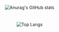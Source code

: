 <div align="center">

![Anurag's GitHub stats](https://github-readme-stats.vercel.app/api?username=Lirodek&show_icons=true&theme=tokyonight)
  
  #
  
  ![Top Langs](https://github-readme-stats.vercel.app/api/top-langs/?username=Lirodek&layout=compact&theme=tokyonight)
  
  </div>
